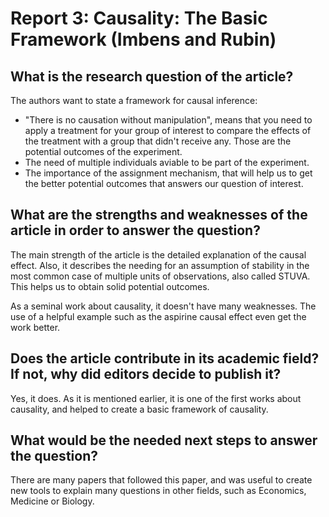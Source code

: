 # Report 3: Causality: The Basic Framework (Imbens and Rubin)

## What is the research question of the article?

The authors want to state a framework for causal inference:
- "There is no causation without manipulation", means that you need to apply a treatment for your group of interest to compare the effects of the treatment with a group that didn't receive any. Those are the potential outcomes of the experiment.
- The need of multiple individuals aviable to be part of the experiment.
- The importance of the assignment mechanism, that will help us to get the better potential outcomes that answers our question of interest.

## What are the strengths and weaknesses of the article in order to answer the question?

The main strength  of the article is the detailed explanation of the causal effect. Also, it describes the needing for an assumption of stability in the most common case of multiple units of observations, also called STUVA. This helps us to obtain solid potential outcomes. 

As a seminal work about causality, it doesn't have many weaknesses. The use of a helpful example such as the aspirine causal effect even get the work better.

## Does the article contribute in its academic field? If not, why did editors decide to publish it?

Yes, it does. As it is mentioned earlier, it is one of the first works about causality, and helped to create a basic framework of causality.

## What would be the needed next steps to answer the question?

There are many papers that followed this paper, and was useful to create new tools to explain many questions in other fields, such as Economics, Medicine or Biology.
